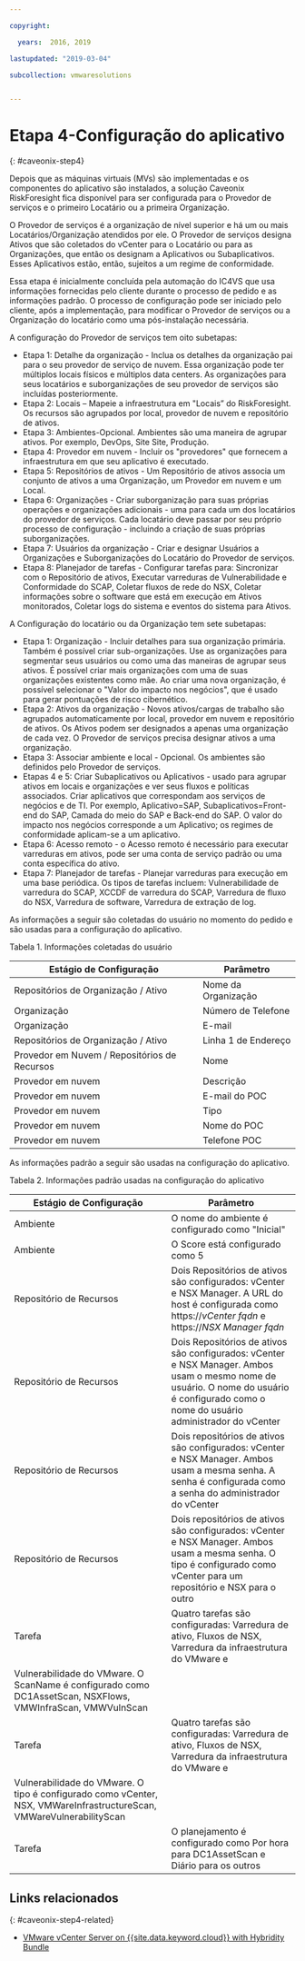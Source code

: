 ```yaml
---

copyright:

  years:  2016, 2019

lastupdated: "2019-03-04"

subcollection: vmwaresolutions


---
```


# Etapa 4-Configuração do aplicativo
{: #caveonix-step4}

Depois que as máquinas virtuais (MVs) são implementadas e os componentes do aplicativo são instalados, a solução Caveonix RiskForesight fica disponível para ser configurada para o Provedor de serviços e o primeiro Locatário ou a primeira Organização.

O Provedor de serviços é a organização de nível superior e há um ou mais Locatários/Organização atendidos por ele. O Provedor de serviços designa Ativos que são coletados do vCenter para o Locatário ou para as Organizações, que então os designam a Aplicativos ou Subaplicativos. Esses Aplicativos estão, então, sujeitos a um regime de conformidade.

Essa etapa é inicialmente concluída pela automação do IC4VS que usa informações fornecidas pelo cliente durante o processo de pedido e as informações padrão. O processo de configuração pode ser iniciado pelo cliente, após a implementação, para modificar o Provedor de serviços ou a Organização do locatário como uma pós-instalação necessária.

A configuração do Provedor de serviços tem oito subetapas:
-	Etapa 1: Detalhe da organização - Inclua os detalhes da organização pai para o seu provedor de serviço de nuvem. Essa organização pode ter múltiplos locais físicos e múltiplos data centers. As organizações para seus locatários e suborganizações de seu provedor de serviços são incluídas posteriormente.
-	Etapa 2: Locais – Mapeie a infraestrutura em "Locais” do RiskForesight. Os recursos são agrupados por local, provedor de nuvem e repositório de ativos.
-	Etapa 3: Ambientes-Opcional. Ambientes são uma maneira de agrupar ativos. Por exemplo, DevOps, Site Site, Produção.
-	Etapa 4: Provedor em nuvem - Incluir os "provedores" que fornecem a infraestrutura em que seu aplicativo é executado.
-	Etapa 5: Repositórios de ativos - Um Repositório de ativos associa um conjunto de ativos a uma Organização, um Provedor em nuvem e um Local.
-	Etapa 6: Organizações - Criar suborganização para suas próprias operações e organizações adicionais - uma para cada um dos locatários do provedor de serviços. Cada locatário deve passar por seu próprio processo de configuração - incluindo a criação de suas próprias suborganizações.
-	Etapa 7: Usuários da organização - Criar e designar Usuários a Organizações e Suborganizações do Locatário do Provedor de serviços.
-	Etapa 8: Planejador de tarefas - Configurar tarefas para: Sincronizar com o Repositório de ativos, Executar varreduras de Vulnerabilidade e Conformidade do SCAP, Coletar fluxos de rede do NSX, Coletar informações sobre o software que está em execução em Ativos monitorados, Coletar logs do sistema e eventos do sistema para Ativos.

A Configuração do locatário ou da Organização tem sete subetapas:

-	Etapa 1: Organização - Incluir detalhes para sua organização primária. Também é possível criar sub-organizações. Use as organizações para segmentar seus usuários ou como uma das maneiras de agrupar seus ativos. É possível criar mais organizações com uma de suas organizações existentes como mãe. Ao criar uma nova organização, é possível selecionar o "Valor do impacto nos negócios", que é usado para gerar pontuações de risco cibernético.
-	Etapa 2: Ativos da organização - Novos ativos/cargas de trabalho são agrupados automaticamente por local, provedor em nuvem e repositório de ativos. Os Ativos podem ser designados a apenas uma organização de cada vez. O Provedor de serviços precisa designar ativos a uma organização.
-	Etapa 3: Associar ambiente e local - Opcional. Os ambientes são definidos pelo Provedor de serviços.
-	Etapas 4 e 5: Criar Subaplicativos ou Aplicativos - usado para agrupar ativos em locais e organizações e ver seus fluxos e políticas associados. Criar aplicativos que correspondam aos serviços de negócios e de TI. Por exemplo, Aplicativo=SAP, Subaplicativos=Front-end do SAP, Camada do meio do SAP e Back-end do SAP. O valor do impacto nos negócios corresponde a um Aplicativo; os regimes de conformidade aplicam-se a um aplicativo.
-	Etapa 6: Acesso remoto - o Acesso remoto é necessário para executar varreduras em ativos, pode ser uma conta de serviço padrão ou uma conta específica do ativo.
-	Etapa 7: Planejador de tarefas - Planejar varreduras para execução em uma base periódica. Os tipos de tarefas incluem: Vulnerabilidade de varredura do SCAP, XCCDF de varredura do SCAP, Varredura de fluxo do NSX, Varredura de software, Varredura de extração de log.

As informações a seguir são coletadas do usuário no momento do pedido e são usadas para a configuração do aplicativo.

Tabela 1. Informações coletadas do usuário

|Estágio de Configuração |Parâmetro |
|---|---|
|Repositórios de Organização / Ativo  |Nome da Organização |
|Organização |Número de Telefone |
|Organização |E-mail |
|Repositórios de Organização / Ativo |Linha 1 de Endereço |
|Provedor em Nuvem / Repositórios de Recursos |Nome |
|Provedor em nuvem |Descrição |
|Provedor em nuvem |E-mail do POC |
|Provedor em nuvem |Tipo|
|Provedor em nuvem |Nome do POC |
|Provedor em nuvem |Telefone POC |

As informações padrão a seguir são usadas na configuração do aplicativo.

Tabela 2. Informações padrão usadas na configuração do aplicativo

|Estágio de Configuração |Parâmetro |
|---|---|
|Ambiente |O nome do ambiente é configurado como "Inicial"|
|Ambiente | O Score está configurado como 5|
|Repositório de Recursos |Dois Repositórios de ativos são configurados: vCenter e NSX Manager. A URL do host é configurada como https://*vCenter fqdn* e https://*NSX Manager fqdn*|
|Repositório de Recursos |Dois Repositórios de ativos são configurados: vCenter e NSX Manager. Ambos usam o mesmo nome de usuário. O nome do usuário é configurado como o nome do usuário administrador do vCenter|
|Repositório de Recursos |Dois repositórios de ativos são configurados: vCenter e NSX Manager. Ambos usam a mesma senha. A senha é configurada como a senha do administrador do vCenter
|Repositório de Recursos |Dois repositórios de ativos são configurados: vCenter e NSX Manager. Ambos usam a mesma senha. O tipo é configurado como vCenter para um repositório e NSX para o outro
|Tarefa |Quatro tarefas são configuradas: Varredura de ativo, Fluxos de NSX, Varredura da infraestrutura do VMware e
Vulnerabilidade do VMware. O ScanName é configurado como DC1AssetScan, NSXFlows, VMWInfraScan, VMWVulnScan |
|Tarefa |Quatro tarefas são configuradas: Varredura de ativo, Fluxos de NSX, Varredura da infraestrutura do VMware e
Vulnerabilidade do VMware. O tipo é configurado como vCenter, NSX, VMWareInfrastructureScan, VMWareVulnerabilityScan |
|Tarefa |O planejamento é configurado como Por hora para DC1AssetScan e Diário para os outros |

## Links relacionados
{: #caveonix-step4-related}

* [VMware vCenter Server on {{site.data.keyword.cloud}} with Hybridity Bundle](/docs/services/vmwaresolutions/archiref/vcs?topic=vmware-solutions-vcs-hybridity-intro)
